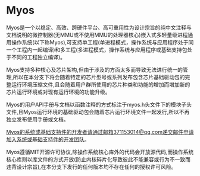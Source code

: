 # Myos

Myos是一个以稳定、高效、跨硬件平台、高可重用性为设计宗旨的纯中文注释与文档说明的微控制器(无MMU或不使用MMU的处理器核心)嵌入式多轻量级进程通用操作系统(以下称Myos),可支持单工程(单进程模式，操作系统与应用程序处于同一个工程内一起编译)和多工程(多进程模式，操作系统与应用程序或基础支持包处于不同的工程独立编译)。

Myos支持多种核心及芯片架构,但由于涉及的方面太多而导致无法进行统一的管理,所以在本分支下将会随着特定的芯片型号或系列发布包含芯片基础驱动包的完整运行环境压缩文件,且会随着用户群所使用的芯片种类和功能的增加而增加新的芯片运行环境或对现有运行环境的功能升级。

Myos的用户API手册与文档以函数注释的方式标注于myos.h头文件下的模块子头文件,且Myos运行环境的基础驱动包会随着芯片运行环境文件一起发行,所以不再独立发布使用手册或文档。

Myos的系统或基础支持件的开发者请通过邮箱371153014@qq.com递交邮件申请加入系统或基础支持件的开发团队。

Myos遵循MIT开源许可协议,除操作系统核心库外的代码会开放源代码,而操作系统核心库则以库文件的方式开放(防止内核碎片化导致彼此不能兼容或行为不一致而违背设计宗旨),在本分支下发行的任何版本均不存在任何的授权许可风险。
